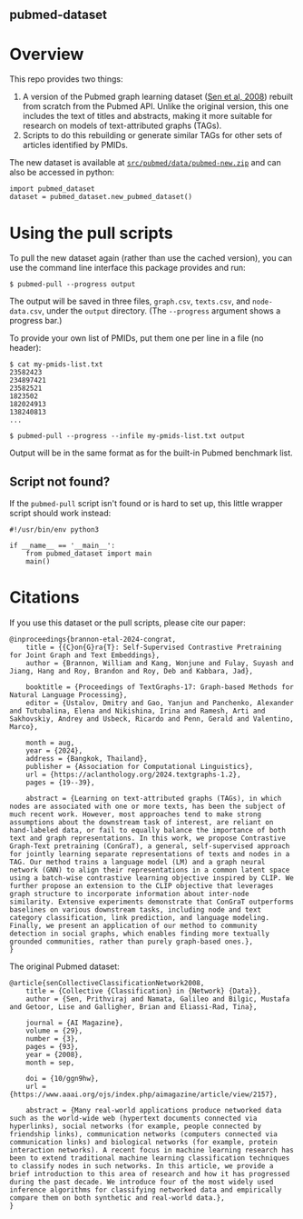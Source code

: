 pubmed-dataset
---

# Overview
This repo provides two things:
1. A version of the Pubmed graph learning dataset ([Sen et al,
   2008](https://doi.org/10/ggn9hw)) rebuilt from scratch from the Pubmed API.
   Unlike the original version, this one includes the text of titles and
   abstracts, making it more suitable for research on models of text-attributed
   graphs (TAGs).
2. Scripts to do this rebuilding or generate similar TAGs for other sets of
   articles identified by PMIDs.

The new dataset is available at
[`src/pubmed/data/pubmed-new.zip`](https://github.com/mit-ccc/pubmed-dataset/blob/main/src/pubmed/data/pubmed-new.zip)
and can also be accessed in python:
```
import pubmed_dataset
dataset = pubmed_dataset.new_pubmed_dataset()
```

# Using the pull scripts
To pull the new dataset again (rather than use the cached version), you can use
the command line interface this package provides and run:
```
$ pubmed-pull --progress output
```

The output will be saved in three files, `graph.csv`, `texts.csv`, and
`node-data.csv`, under the `output` directory. (The `--progress` argument shows
a progress bar.)

To provide your own list of PMIDs, put them one per line in a file (no header):
```
$ cat my-pmids-list.txt
23582423
234897421
23582521
1823502
182024913
138240813
...

$ pubmed-pull --progress --infile my-pmids-list.txt output
```

Output will be in the same format as for the built-in Pubmed benchmark list.

## Script not found?
If the `pubmed-pull` script isn't found or is hard to set up, this little
wrapper script should work instead:
```
#!/usr/bin/env python3

if __name__ == '__main__':
    from pubmed_dataset import main
    main()
```

# Citations
If you use this dataset or the pull scripts, please cite our paper:
```
@inproceedings{brannon-etal-2024-congrat,
    title = {{C}on{G}ra{T}: Self-Supervised Contrastive Pretraining for Joint Graph and Text Embeddings},
    author = {Brannon, William and Kang, Wonjune and Fulay, Suyash and Jiang, Hang and Roy, Brandon and Roy, Deb and Kabbara, Jad},

    booktitle = {Proceedings of TextGraphs-17: Graph-based Methods for Natural Language Processing},
    editor = {Ustalov, Dmitry and Gao, Yanjun and Panchenko, Alexander and Tutubalina, Elena and Nikishina, Irina and Ramesh, Arti and Sakhovskiy, Andrey and Usbeck, Ricardo and Penn, Gerald and Valentino, Marco},

    month = aug,
    year = {2024},
    address = {Bangkok, Thailand},
    publisher = {Association for Computational Linguistics},
    url = {https://aclanthology.org/2024.textgraphs-1.2},
    pages = {19--39},

    abstract = {Learning on text-attributed graphs (TAGs), in which nodes are associated with one or more texts, has been the subject of much recent work. However, most approaches tend to make strong assumptions about the downstream task of interest, are reliant on hand-labeled data, or fail to equally balance the importance of both text and graph representations. In this work, we propose Contrastive Graph-Text pretraining (ConGraT), a general, self-supervised approach for jointly learning separate representations of texts and nodes in a TAG. Our method trains a language model (LM) and a graph neural network (GNN) to align their representations in a common latent space using a batch-wise contrastive learning objective inspired by CLIP. We further propose an extension to the CLIP objective that leverages graph structure to incorporate information about inter-node similarity. Extensive experiments demonstrate that ConGraT outperforms baselines on various downstream tasks, including node and text category classification, link prediction, and language modeling. Finally, we present an application of our method to community detection in social graphs, which enables finding more textually grounded communities, rather than purely graph-based ones.},
}
```

The original Pubmed dataset:
```
@article{senCollectiveClassificationNetwork2008,
	title = {Collective {Classification} in {Network} {Data}},
	author = {Sen, Prithviraj and Namata, Galileo and Bilgic, Mustafa and Getoor, Lise and Galligher, Brian and Eliassi-Rad, Tina},

	journal = {AI Magazine},
	volume = {29},
	number = {3},
	pages = {93},
	year = {2008},
	month = sep,

	doi = {10/ggn9hw},
	url = {https://www.aaai.org/ojs/index.php/aimagazine/article/view/2157},

	abstract = {Many real-world applications produce networked data such as the world-wide web (hypertext documents connected via hyperlinks), social networks (for example, people connected by friendship links), communication networks (computers connected via communication links) and biological networks (for example, protein interaction networks). A recent focus in machine learning research has been to extend traditional machine learning classification techniques to classify nodes in such networks. In this article, we provide a brief introduction to this area of research and how it has progressed during the past decade. We introduce four of the most widely used inference algorithms for classifying networked data and empirically compare them on both synthetic and real-world data.},
}
```
